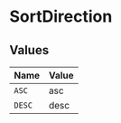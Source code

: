 # SortDirection


## Values

| Name   | Value  |
| ------ | ------ |
| `ASC`  | asc    |
| `DESC` | desc   |